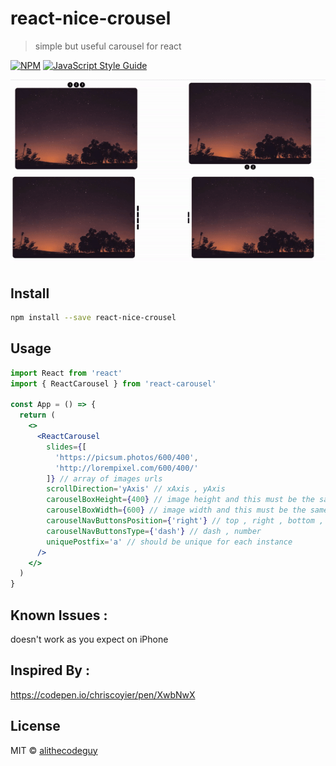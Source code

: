 # react-nice-crousel

> simple but useful carousel for react

[![NPM](https://img.shields.io/npm/v/react-nice-crousel.svg)](https://www.npmjs.com/package/react-nice-crousel) [![JavaScript Style Guide](https://img.shields.io/badge/code_style-standard-brightgreen.svg)](https://standardjs.com)

<div align="center">
    <img src="./react-nice-carousel.gif" width="550">
</div>

## Install

```bash
npm install --save react-nice-crousel
```

## Usage

```jsx
import React from 'react'
import { ReactCarousel } from 'react-carousel'

const App = () => {
  return (
    <>
      <ReactCarousel
        slides={[
          'https://picsum.photos/600/400',
          'http://lorempixel.com/600/400/'
        ]} // array of images urls
        scrollDirection='yAxis' // xAxis , yAxis
        carouselBoxHeight={400} // image height and this must be the same
        carouselBoxWidth={600} // image width and this must be the same
        carouselNavButtonsPosition={'right'} // top , right , bottom , left
        carouselNavButtonsType={'dash'} // dash , number
        uniquePostfix='a' // should be unique for each instance
      />
    </>
  )
}
```

## Known Issues :

doesn't work as you expect on iPhone

## Inspired By :

https://codepen.io/chriscoyier/pen/XwbNwX

## License

MIT © [alithecodeguy](https://github.com/alithecodeguy)
